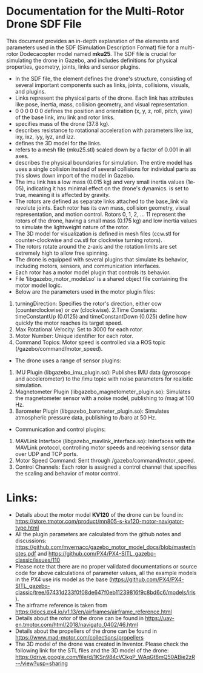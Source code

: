 # Documentation for the Multi-Rotor Drone SDF File
This document provides an in-depth explanation of the elements and parameters used in the SDF (Simulation Description Format) file for a multi-rotor Dodecacopter model named **mku25**. The SDF file is crucial for simulating the drone in Gazebo, and includes definitions for physical properties, geometry, joints, links and sensor plugins.
-  In the SDF file, the <model> element defines the drone's structure, consisting of several important components such as links, joints, collisions, visuals, and plugins.
-  Links represent the physical parts of the drone. Each link has attributes like pose, inertia, mass, collision geometry, and visual representation.
-  <pose>0 0 0 0 0 0</pose> defines the position and orientation (x, y, z, roll, pitch, yaw) of the base link, imu link and rotor links.
-  <mass> specifies mass of the drone (37.8 kg).
-  <inertia> describes resistance to rotational acceleration with parameters like ixx, ixy, ixz, iyy, iyz, and izz.
-  <visual> defines the 3D model for the links.
-  <geometry> refers to a mesh file (mku25.stl) scaled down by a factor of 0.001 in all axes.
-  <collision> describes the physical boundaries for simulation. The entire model has uses a single collision instead of several collisions for individual parts as this slows down import of the model in Gazebo.
-  The imu link has a low mass (0.015 kg) and very small inertia values (1e-05), indicating it has minimal effect on the drone's dynamics.
<gravity> is set to true, meaning it is affected by gravity.
-  The rotors are defined as separate links attached to the base_link via revolute joints. Each rotor has its own mass, collision geometry, visual representation, and motion control. 
Rotors 0, 1, 2, ... 11 represent the rotors of the drone, having a small mass (0.175 kg) and low inertia values to simulate the lightweight nature of the rotor.
-  The 3D model for visualization is defined in mesh files (ccw.stl for counter-clockwise and cw.stl for clockwise turning rotors).
-  The rotors rotate around the z-axis and the rotation limits are set extremely high to allow free spinning.
-  The drone is equipped with several plugins that simulate its behavior, including motors, sensors, and communication interfaces.
-  Each rotor has a motor model plugin that controls its behavior.
-  File ‘libgazebo_motor_model.so’ is a shared object file containing the motor model logic.
-  Below are the parameters used in the motor plugin files:
1. turningDirection: Specifies the rotor's direction, either ccw (counterclockwise) or cw (clockwise).
2.Time Constants: timeConstantUp (0.0125) and timeConstantDown (0.025) define how quickly the motor reaches its target speed.
3. Max Rotational Velocity: Set to 3000 for each rotor.
4. Motor Number: Unique identifier for each rotor.
5. Command Topics: Motor speed is controlled via a ROS topic (/gazebo/command/motor_speed).
-  The drone uses a range of sensor plugins:
1. IMU Plugin (libgazebo_imu_plugin.so): Publishes IMU data (gyroscope and accelerometer) to the /imu topic with noise parameters for realistic simulation.
2. Magnetometer Plugin (libgazebo_magnetometer_plugin.so): Simulates the magnetometer sensor with a noise model, publishing to /mag at 100 Hz.
3. Barometer Plugin (libgazebo_barometer_plugin.so): Simulates atmospheric pressure data, publishing to /baro at 50 Hz.
-  Communication and control plugins:
1. MAVLink Interface (libgazebo_mavlink_interface.so): Interfaces with the MAVLink protocol, controlling motor speeds and receiving sensor data over UDP and TCP ports.
2. Motor Speed Command: Sent through /gazebo/command/motor_speed.
3. Control Channels: Each rotor is assigned a control channel that specifies the scaling and behavior of motor control.

# Links:

-  Details about the motor model **KV120** of the drone can be found in: https://store.tmotor.com/product/mn805-s-kv120-motor-navigator-type.html
-  All the plugin parameters are calculated from the github notes and discussions: https://github.com/mvernacc/gazebo_motor_model_docs/blob/master/notes.pdf and https://github.com/PX4/PX4-SITL_gazebo-classic/issues/110
-  Please note that there are no proper validated documentations or source code for above calculations of parameter values, all the example models in the PX4 use iris model as the base (https://github.com/PX4/PX4-SITL_gazebo-classic/tree/67431d233f0f08de647f0eb11239816f9c8bd6c6/models/iris).
-  The airframe reference is taken from https://docs.px4.io/v1.13/en/airframes/airframe_reference.html
-  Details about the rotor of the drone can be found in https://uav-en.tmotor.com/html/2018/navigato_0402/46.html
-  Details about the propellers of the drone can be found in https://www.mad-motor.com/collections/propellers
-  The 3D model of the drone was created in Inventor. Please check the following link for the STL files and the 3D model of the drone: https://drive.google.com/file/d/1KSn984cVOkgP_WAqGt8mQ50ABie2zR--/view?usp=sharing
